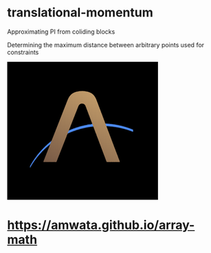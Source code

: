 # translational-momentum
Approximating PI from coliding blocks 


Determining the maximum distance between arbitrary points used for constraints 

<img alt="profile" src="https://github.com/amwata/amwata.github.io/blob/master/Screenshot_2020-11-11-09-28-17-1.png">

# https://amwata.github.io/array-math
